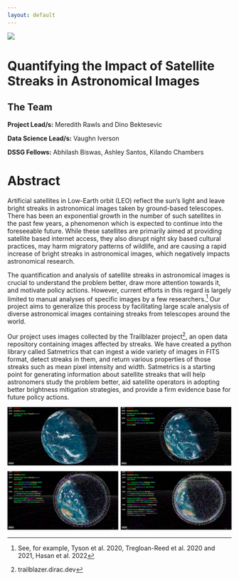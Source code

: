 ```yaml
---
layout: default
---
```


<img src="{{ site.url }}{{ site.baseurl }}/assets/img/eScience.png">


# Quantifying the Impact of Satellite Streaks in Astronomical Images

## The Team

**Project Lead/s:** Meredith Rawls and Dino Bektesevic

**Data Science Lead/s:** Vaughn Iverson

**DSSG Fellows:** Abhilash Biswas, Ashley Santos, Kilando Chambers

# Abstract

Artificial satellites in Low-Earth orbit (LEO) reflect the sun’s light and leave bright streaks in astronomical images taken by ground-based telescopes. There has been an exponential growth in the number of such satellites in the past few years, a phenomenon which is expected to continue into the foreseeable future. While these satellites are primarily aimed at providing satellite based internet access, they also disrupt night sky based cultural practices, may harm migratory patterns of wildlife, and are causing a rapid increase of bright streaks in astronomical images, which negatively impacts astronomical research. 

The quantification and analysis of satellite streaks in astronomical images is crucial to understand the problem better, draw more attention towards it, and motivate policy actions. However, current efforts in this regard is largely limited to manual analyses of specific images by a few researchers.[^1] Our project aims to generalize this process by facilitating large scale analysis of diverse astronomical images containing streaks from telescopes around the world. 

Our project uses images collected by the Trailblazer project[^2], an open data repository containing images affected by streaks. We have created a python library called Satmetrics that can ingest a wide variety of images in FITS format, detect streaks in them, and return various properties of those streaks such as mean pixel intensity and width. Satmetrics is a starting point for generating information about satellite streaks that will help astronomers study the problem better, aid satellite operators in adopting better brightness mitigation strategies, and provide a firm evidence base for future policy actions. 

[![](/assets/img/summary/joined.jpg)](assets/img/summary/joined.jpg)


 [^1]: See, for example, Tyson et al. 2020, Tregloan-Reed et al. 2020 and 2021, Hasan et al. 2022
 [^2]: trailblazer.dirac.dev 
